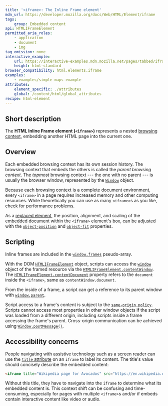 ```yaml
---
title: '<iframe>: The Inline Frame element'
mdn_url: https://developer.mozilla.org/docs/Web/HTML/Element/iframe
tags:
    group: Embedded content
api: HTMLIFrameElement
permitted_aria_roles:
    - application
    - document
    - img
tag_omission: none
interactive_example:
    url: https://interactive-examples.mdn.mozilla.net/pages/tabbed/iframe.html
    height: html-standard
browser_compatibility: html.elements.iframe
examples:
    - examples/simple-maps-example
attributes:
    element_specific: ./attributes
    global: /content/html/global_attributes
recipe: html-element
---
```


## Short description

The **HTML Inline Frame element (`<iframe>`)** represents a nested
[browsing context](https://developer.mozilla.org/en-US/docs/Glossary/Browsing_context), embedding
another HTML page into the current one.

## Overview
Each embedded browsing context has its own session
history. The browsing context that
embeds the others is called the *parent browsing context*. The *topmost*
browsing context --- the one with no parent --- is usually the browser
window, represented by the [`Window`](https://developer.mozilla.org/en-US/docs/Web/API/Window) object.

Because each browsing context is a complete document environment, every
`<iframe>` in a page requires increased memory and other computing
resources. While theoretically you can use as many `<iframe>`s as you
like, check for performance problems.

As a [replaced element](https://developer.mozilla.org/en-US/docs/Web/CSS/Replaced_element), the
position, alignment, and scaling of the embedded document within the
`<iframe>` element's box, can be adjusted with the
[`object-position`](https://developer.mozilla.org/en-US/docs/Web/CSS/object-position) and [`object-fit`](https://developer.mozilla.org/en-US/docs/Web/CSS/object-fit)
properties.

## Scripting

Inline frames are included in
the [`window.frames`](https://developer.mozilla.org/en-US/docs/Web/API/Window/frames) pseudo-array.

With the DOM [`HTMLIFrameElement`](https://developer.mozilla.org/en-US/docs/Web/API/HTMLIFrameElement) object, scripts can
access the [`window`](https://developer.mozilla.org/en-US/docs/Web/API/Window) object of the framed resource via the
[`HTMLIFrameElement.contentWindow`](https://developer.mozilla.org/en-US/docs/Web/API/HTMLIFrameElement/contentWindow). The [`HTMLIFrameElement.contentDocument`](https://developer.mozilla.org/en-US/docs/Web/API/HTMLIFrameElement/contentDocument) property refers to the `document` inside the
`<iframe>`, same as `contentWindow.document`.

From the inside of a frame, a script can get a reference to its parent
window with [`window.parent`](https://developer.mozilla.org/en-US/docs/Web/API/Window/parent).

Script access to a frame\'s content is subject to the [`same-origin
policy`](https://developer.mozilla.org/en-US/docs/Same_origin_policy_for_JavaScript).
Scripts cannot access most properties in other window objects if the
script was loaded from a different origin, including scripts inside a
frame accessing the frame's parent. Cross-origin communication can be
achieved using [`Window.postMessage()`](https://developer.mozilla.org/en-US/docs/Web/API/Window/postMessage).

## Accessibility concerns
People navigating with assistive technology such as a screen reader can
use the [`title`
attribute](https://developer.mozilla.org/en-US/docs/Web/HTML/Global_attributes/title) on an `iframe`
to label its content. The title\'s value should concisely describe the
embedded content:

```html
<iframe title="Wikipedia page for Avocados" src="https://en.wikipedia.org/wiki/Avocado"></iframe>
```

Without this title, they have to navigate into the `iframe` to determine
what its embedded content is. This context shift can be confusing and
time-consuming, especially for pages with multiple `<iframe>`s and/or if
embeds contain interactive content like video or audio.
